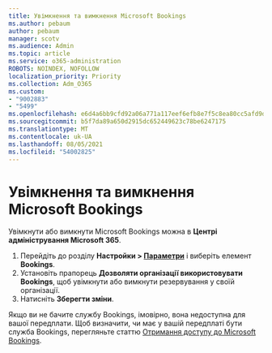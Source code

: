 ```yaml
---
title: Увімкнення та вимкнення Microsoft Bookings
ms.author: pebaum
author: pebaum
manager: scotv
ms.audience: Admin
ms.topic: article
ms.service: o365-administration
ROBOTS: NOINDEX, NOFOLLOW
localization_priority: Priority
ms.collection: Adm_O365
ms.custom:
- "9002883"
- "5499"
ms.openlocfilehash: e6d4a6bb9cfd92a06a771a117eef6efb8e7f5c8ea80cc5afd9daa619f4bd3079
ms.sourcegitcommit: b5f7da89a650d2915dc652449623c78be6247175
ms.translationtype: MT
ms.contentlocale: uk-UA
ms.lasthandoff: 08/05/2021
ms.locfileid: "54002825"
---
```

# <a name="enable-or-disable-microsoft-bookings"></a>Увімкнення та вимкнення Microsoft Bookings

Увімкнути або вимкнути Microsoft Bookings можна в **Центрі адміністрування Microsoft 365**.

1. Перейдіть до розділу **Настройки > [Параметри](https://admin.microsoft.com/Adminportal/Home?source=applauncher#/Settings/Services)** і виберіть елемент **Bookings**.
2. Установіть прапорець **Дозволяти організації використовувати Bookings**, щоб увімкнути або вимкнути резервування у своїй організації.
3. Натисніть **Зберегти зміни**.

Якщо ви не бачите службу Bookings, імовірно, вона недоступна для вашої передплати. Щоб визначити, чи має у вашій передплаті бути служба Bookings, перегляньте статтю [Отримання доступу до Microsoft Bookings](https://support.microsoft.com/en-us/office/get-access-to-microsoft-bookings-5382dc07-aaa5-45c9-8767-502333b214ce).
